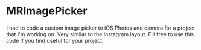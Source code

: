 # MRImagePicker

I had to code a custom image picker to iOS Photos and camera for a project that I'm working on. Very similar to the Instagram layout. Fill free to use this code if you find useful for your project.
